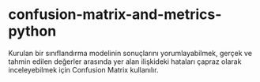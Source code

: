 # confusion-matrix-and-metrics-python
Kurulan bir sınıflandırma modelinin sonuçlarını
yorumlayabilmek, gerçek ve tahmin edilen değerler arasında
yer alan ilişkideki hataları çapraz olarak inceleyebilmek için
Confusion Matrix kullanılır.
